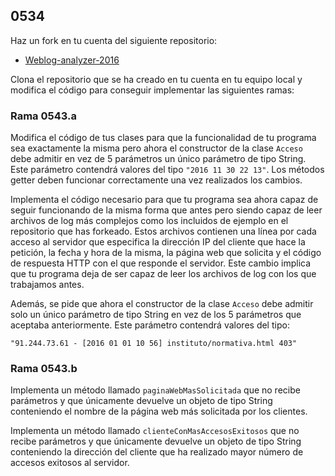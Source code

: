 ## 0534

Haz un fork en tu cuenta del siguiente repositorio:

* [Weblog-analyzer-2016](https://github.com/miguelbayon/weblog-analyzer-2016)

Clona el repositorio que se ha creado en tu cuenta en tu equipo local y modifica el código para conseguir implementar las siguientes ramas:


### Rama 0543.a

Modifica el código de tus clases para que la funcionalidad de tu programa sea exactamente la misma pero ahora el constructor de la clase `Acceso` debe admitir en vez de 5 parámetros un único parámetro de tipo String. Este parámetro contendrá valores del tipo `"2016 11 30 22 13"`. Los métodos getter deben funcionar correctamente una vez realizados los cambios.

Implementa el código necesario para que tu programa sea ahora capaz de seguir funcionando de la misma forma que antes pero siendo capaz de leer archivos de log más complejos como los incluidos de ejemplo en el repositorio que has forkeado. Estos archivos contienen una línea por cada acceso al servidor que especifica la dirección IP del cliente que hace la petición, la fecha y hora de la misma, la página web que solicita y el código de respuesta HTTP con el que responde el servidor. Este cambio implica que tu programa deja de ser capaz de leer los archivos de log con los que trabajamos antes.

Además, se pide que ahora el constructor de la clase `Acceso` debe admitir solo un único parámetro de tipo String en vez de los 5 parámetros que aceptaba anteriormente. Este parámetro contendrá valores del tipo:

```
"91.244.73.61 - [2016 01 01 10 56] instituto/normativa.html 403"
```


### Rama 0543.b

Implementa un método llamado `paginaWebMasSolicitada` que no recibe parámetros y que únicamente devuelve un objeto de tipo String conteniendo el nombre de la página web más solicitada por los clientes.

Implementa un método llamado `clienteConMasAccesosExitosos` que no recibe parámetros y que únicamente devuelve un objeto de tipo String conteniendo la dirección del cliente que ha realizado mayor número de accesos exitosos al servidor.

